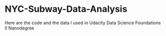 # NYC-Subway-Data-Analysis
Here are the code and the data I used in Udacity Data Science Foundations II Nanodegree
